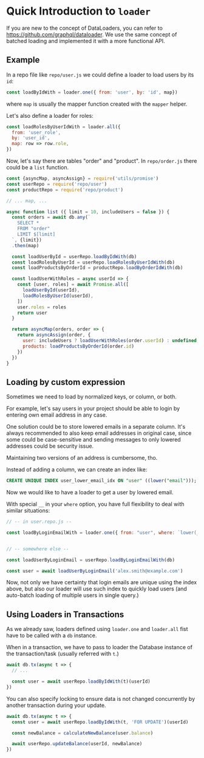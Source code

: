 # Quick Introduction to `loader`

If you are new to the concept of DataLoaders, you can refer to https://github.com/graphql/dataloader.
We use the same concept of batched loading and implemented it with a more functional API.

## Example

In a repo file like `repo/user.js` we could define a loader to load users by its `id`:

```js
const loadByIdWith = loader.one({ from: 'user', by: 'id', map})
```

where `map` is usually the mapper function created with the `mapper` helper.

Let's also define a loader for roles:

```js
const loadRolesByUserIdWith = loader.all({
  from: 'user_role',
  by: 'user_id',
  map: row => row.role,
})
```

Now, let's say there are tables "order" and "product". In `repo/order.js` there could be a `list` function.

```js
const {asyncMap, asyncAssign} = require('utils/promise')
const userRepo = require('repo/user')
const productRepo = require('repo/product')

// ... map, ...

async function list ({ limit = 10, includeUsers = false }) {
  const orders = await db.any(`
    SELECT *
    FROM "order"
    LIMIT $[limit]
  `, {limit})
  .then(map)

  const loadUserById = userRepo.loadByIdWith(db)
  const loadRolesByUserId = userRepo.loadRolesByUserIdWith(db)
  const loadProductsByOrderId = productRepo.loadByOrderIdWith(db)

  const loadUserWithRoles = async userId => {
    const [user, roles] = await Promise.all([
      loadUserById(userId),
      loadRolesByUserId(userId),
    ])
    user.roles = roles
    return user
  }

  return asyncMap(orders, order => {
    return asyncAssign(order, {
      user: includeUsers ? loadUserWithRoles(order.userId) : undefined,
      products: loadProductsByOrderId(order.id)
    })
  })
}
```

## Loading by custom expression

Sometimes we need to load by normalized keys, or column, or both.

For example, let's say users in your project should be able to login by entering own email address in any case.

One solution could be to store lowered emails in a separate column. It's always recommended to also keep email addresses in original case, since some could be case-sensitive and sending messages to only lowered addresses could be security issue.

Maintaining two versions of an address is cumbersome, tho.

Instead of adding a column, we can create an index like:

```SQL
CREATE UNIQUE INDEX user_lower_email_idx ON "user" ((lower("email")));
```

Now we would like to have a loader to get a user by lowered email.

With special `__` in your `where` option, you have full flexibility to deal with similar situations:

```js
// -- in user.repo.js --

const loadByLoginEmailWith = loader.one({ from: "user", where: `lower(__) = lower("email")`, map })


// -- somewhere else --

const loadUserByLoginEmail = userRepo.loadByLoginEmailWith(db)

const user = await loadUserByLoginEmail('alex.smith@example.com')
```

Now, not only we have certainty that login emails are unique using the index above, but also our loader will use such index to quickly load users (and auto-batch loading of multiple users in single query.)

## Using Loaders in Transactions

As we already saw, loaders defined using `loader.one` and `loader.all` fist have to be called with a `db` instance.

When in a transaction, we have to pass to loader the Database instance of the transaction/task (usually referred with `t`.)

```js
await db.tx(async t => {
  // ...

  const user = await userRepo.loadByIdWith(t)(userId)
})
```

You can also specify locking to ensure data is not changed concurrently by another transaction during your update.

```js
await db.tx(async t => {
  const user = await userRepo.loadByIdWith(t, 'FOR UPDATE')(userId)

  const newBalance = calculateNewBalance(user.balance)

  await userRepo.updateBalance(userId, newBalance)
})
```
